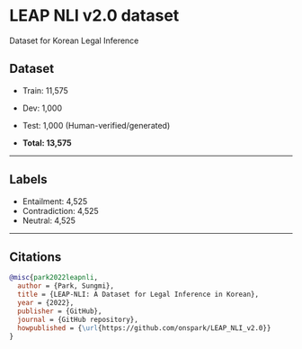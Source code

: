 # LEAP NLI v2.0 dataset
Dataset for Korean Legal Inference

## Dataset

* Train: 11,575
* Dev: 1,000
* Test: 1,000 (Human-verified/generated)

* **Total: 13,575**

----------

## Labels

* Entailment: 4,525
* Contradiction: 4,525
* Neutral: 4,525

----------

## Citations

```bibtex
@misc{park2022leapnli,
  author = {Park, Sungmi},
  title = {LEAP-NLI: A Dataset for Legal Inference in Korean},
  year = {2022},
  publisher = {GitHub},
  journal = {GitHub repository},
  howpublished = {\url{https://github.com/onspark/LEAP_NLI_v2.0}}
}
```
